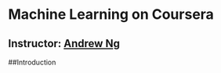 # Machine Learning on Coursera

Instructor: [Andrew Ng](https://www.andrewng.org/)
---

##Introduction


